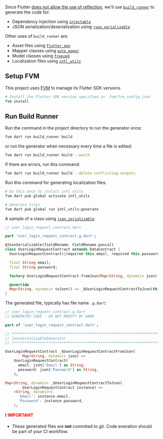 Since Flutter [does not allow the use of reflection](https://github.com/flutter/flutter/issues/1150), we'll use [`build_runner`](https://pub.dev/packages/build_runner) to generate the code for:

- Dependency injection using [`injectable`](https://pub.dev/packages/injectable)
- JSON serialization/deserialization using [`json_serializable`](https://pub.dev/packages/json_serializable)

Other uses of `build_runner` are:
- Asset files using [`flutter_gen`](https://pub.dev/packages/flutter_gen)
- Mapper classes using [`auto_mappr`](https://pub.dev/packages/auto_mappr)
- Model classes using [`freezed`](https://pub.dev/packages/freezed)
- Localization files using [`intl_utils`](https://pub.dev/packages/intl_utils)

## Setup FVM

This project uses [FVM](https://fvm.app) to manage its Flutter SDK versions.

```sh
# Install the Flutter SDK version specified in .fvm/fvm_config.json
fvm install
```

## Run Build Runner

Run the command in the project directory to run the generator once:

```sh
fvm dart run build_runner build
```

or run the generator when necessary every time a file is edited:

```sh
fvm dart run build_runner build --watch
```

If there are errors, run this command:

```sh
fvm dart run build_runner build --delete-conflicting-outputs
```

Run this command for generating localization files:

```sh
# Do this once to install intl_utils
fvm dart pub global activate intl_utils

# Generate files
fvm dart pub global run intl_utils:generate
```

A sample of a class using [`json_serializable`](https://pub.dev/packages/json_serializable):

```dart
// user_login_request_contract.dart

part 'user_login_request_contract.g.dart';

@JsonSerializable(fieldRename: FieldRename.pascal)
class UserLoginRequestContract extends DataContract {
  UserLoginRequestContract({required this.email, required this.password});

  final String email;
  final String password;

  factory UserLoginRequestContract.fromJson(Map<String, dynamic> json) => _$UserLoginRequestContractFromJson(json);

  @override
  Map<String, dynamic> toJson() => _$UserLoginRequestContractToJson(this);
}
```

The generated file, typically has file name `.g.dart`:

```dart
// user_login_request_contract.g.dart
// GENERATED CODE - DO NOT MODIFY BY HAND

part of 'user_login_request_contract.dart';

// **************************************************************************
// JsonSerializableGenerator
// **************************************************************************

UserLoginRequestContract _$UserLoginRequestContractFromJson(
        Map<String, dynamic> json) =>
    UserLoginRequestContract(
      email: json['Email'] as String,
      password: json['Password'] as String,
    );

Map<String, dynamic> _$UserLoginRequestContractToJson(
        UserLoginRequestContract instance) =>
    <String, dynamic>{
      'Email': instance.email,
      'Password': instance.password,
    };

```

:exclamation: **<span style="color: red">IMPORTANT</span>**

- These generated files are **not** commited to git. Code eneration should be part of your CI workflow.